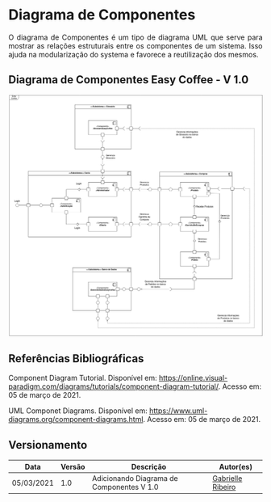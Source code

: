 # Diagrama de Componentes

<p align='justify'>O diagrama de Componentes é um tipo de diagrama UML que serve para mostrar as relações estruturais entre os componentes de um sistema. Isso ajuda na modularização do systema e favorece a reutilização dos mesmos.</p>

## Diagrama de Componentes Easy Coffee - V 1.0

![alt text](../../img/uml/diagrama_de_componentes.png)

## Referências Bibliográficas

Component Diagram Tutorial. Disponível em: https://online.visual-paradigm.com/diagrams/tutorials/component-diagram-tutorial/. Acesso em: 05 de março de 2021.

UML Componet Diagrams. Disponível em: https://www.uml-diagrams.org/component-diagrams.html. Acesso em: 05 de março de 2021.

## Versionamento

|Data | Versão | Descrição | Autor(es)|
|-----|--------|-----------|----------|
|05/03/2021| 1.0 | Adicionando Diagrama de Componentes V 1.0 | [Gabrielle Ribeiro](https://github.com/Gabrielle-Ribeiro) |
